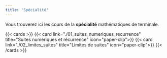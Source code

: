 ```yaml
---
title: 'Spécialité'
---
```


Vous trouverez ici les cours de la **spécialité** mathématiques de terminale.

{{< cards >}}
  {{< card link="./01_suites_numeriques_recurrence" title="Suites numériques et récurrence" icon="paper-clip">}}
  {{< card link="./02_limites_suites" title="Limites de suites" icon="paper-clip">}}
{{< /cards >}}